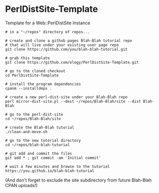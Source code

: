 # PerlDistSite-Template
Template for a Web::PerlDistSite Instance

    # in a "~/repos" directory of repos...

    # create and clone a github pages Blah-Blah tutorial repo
    # that will live under your existing user page repo
    git clone https://github.com/you/blah-blah-tutorial.git

    # grab this template
    git clone https://github.com/ology/PerlDistSite-Template.git

    # go to the cloned checkout
    cd PerlDistSite-Template

    # install the program dependencies
    cpanm --installdeps .

    # create a new perl-dist-site under your Blah-Blah repo
    perl mirror-dist-site.pl --dest ~/repos/Blah-Blah/site --dist Blah-Blah

    # go to the perl-dist-site
    cd ~/repos/Blah-Blah/site

    # create the Blah-Blah tutorial
    ./clean-and-move.sh

    # go to the new tutorial directory
    cd ~/repos/blah-blah-tutorial

    # git add and commit the files
    git add * ; git commit -am 'Initial commit'

    # wait a few minutes and browse to the tutorial
    https://you.github.io/blah-blah-tutorial

(And don't forget to exclude the site subdirectory from future
Blah-Blah CPAN uploads!)
